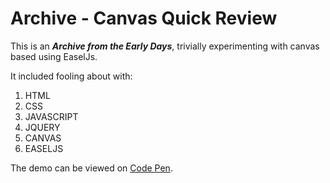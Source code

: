 # Archive - Canvas Quick Review

This is an **_Archive from the Early Days_**, trivially experimenting with
canvas based using EaselJs.

It included fooling about with:

1. HTML
2. CSS
3. JAVASCRIPT
4. JQUERY
5. CANVAS
6. EASELJS

The demo can be viewed on [Code Pen](http://codepen.io/vamtiger/full/xVjWvB/).
